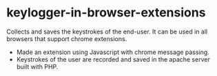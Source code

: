 # keylogger-in-browser-extensions
Collects and saves the keystrokes of the end-user. It can be used in all browsers that support chrome extensions.

* Made an extension using Javascript with chrome message passing.
* Keystrokes of the user are recorded and saved in the apache server built with PHP.
